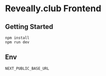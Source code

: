 # Reveally.club Frontend

## Getting Started

```
npm install
npm run dev
```

## Env

```
NEXT_PUBLIC_BASE_URL
```
